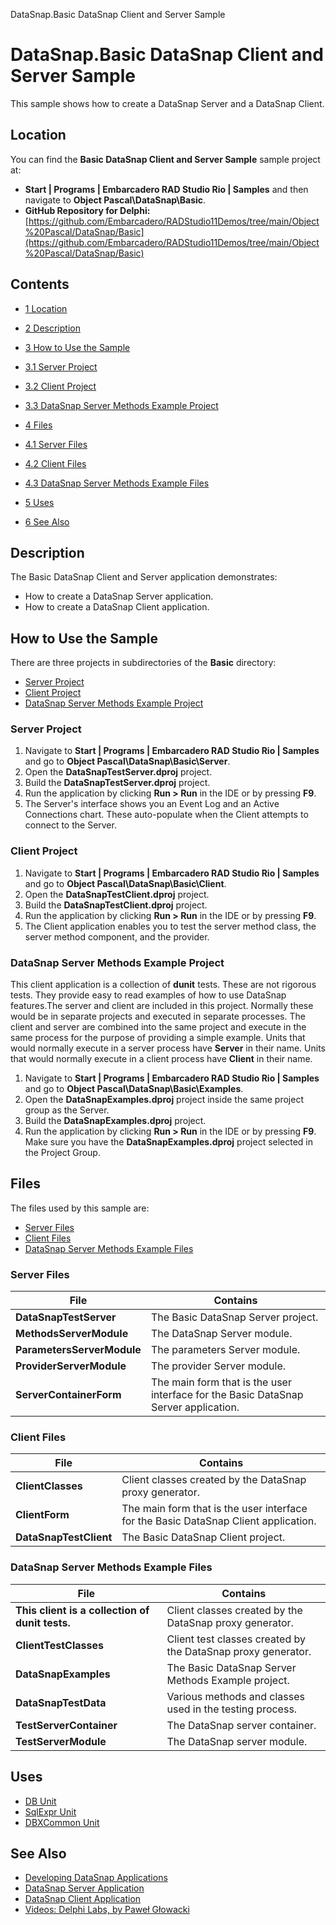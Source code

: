 DataSnap.Basic DataSnap Client and Server Sample[]()
# DataSnap.Basic DataSnap Client and Server Sample 


This sample shows how to create a DataSnap Server and a DataSnap Client.
## Location 

You can find the **Basic DataSnap Client and Server Sample** sample project at:
* **Start | Programs | Embarcadero RAD Studio Rio | Samples** and then navigate to **Object Pascal\DataSnap\Basic**.
* **GitHub Repository for Delphi:**[https://github.com/Embarcadero/RADStudio11Demos/tree/main/Object%20Pascal/DataSnap/Basic](https://github.com/Embarcadero/RADStudio11Demos/tree/main/Object%20Pascal/DataSnap/Basic)

## Contents



* [1 Location](#Location)
* [2 Description](#Description)
* [3 How to Use the Sample](#How_to_Use_the_Sample)

* [3.1 Server Project](#Server_Project)
* [3.2 Client Project](#Client_Project)
* [3.3 DataSnap Server Methods Example Project](#DataSnap_Server_Methods_Example_Project)

* [4 Files](#Files)

* [4.1 Server Files](#Server_Files)
* [4.2 Client Files](#Client_Files)
* [4.3 DataSnap Server Methods Example Files](#DataSnap_Server_Methods_Example_Files)

* [5 Uses](#Uses)
* [6 See Also](#See_Also)


## Description 

The Basic DataSnap Client and Server application demonstrates: 
*  How to create a DataSnap Server application.
*  How to create a DataSnap Client application.

## How to Use the Sample 

There are three projects in subdirectories of the **Basic** directory:
* [Server Project](#Server_Project)
* [Client Project](#Client_Project)
* [DataSnap Server Methods Example Project](#DataSnap_Server_Methods_Example_Project)

### Server Project 


1.  Navigate to **Start | Programs | Embarcadero RAD Studio Rio | Samples** and go to **Object Pascal\DataSnap\Basic\Server**.
2.  Open the **DataSnapTestServer.dproj** project.
3.  Build the **DataSnapTestServer.dproj** project.
4.  Run the application by clicking **Run > Run** in the IDE or by pressing **F9**.
5.  The Server's interface shows you an Event Log and an Active Connections chart. These auto-populate when the Client attempts to connect to the Server.

### Client Project 


1.  Navigate to **Start | Programs | Embarcadero RAD Studio Rio | Samples** and go to **Object Pascal\DataSnap\Basic\Client**.
2.  Open the **DataSnapTestClient.dproj** project.
3.  Build the **DataSnapTestClient.dproj** project.
4.  Run the application by clicking **Run > Run** in the IDE or by pressing **F9**.
5.  The Client application enables you to test the server method class, the server method component, and the provider.

### DataSnap Server Methods Example Project 

This client application is a collection of **dunit** tests. These are not rigorous tests. They provide easy to read examples of how to use DataSnap features.The server and client are included in this project. Normally these would be in separate projects and executed in separate processes. The client and server are combined into the same project and execute in the same process for the purpose of providing a simple example. Units that would normally execute in a server process have **Server** in their name. Units that would normally execute in a client process have **Client** in their name.

1.  Navigate to **Start | Programs | Embarcadero RAD Studio Rio | Samples** and go to **Object Pascal\DataSnap\Basic\Examples**.
2.  Open the **DataSnapExamples.dproj** project inside the same project group as the Server.
3.  Build the **DataSnapExamples.dproj** project.
4.  Run the application by clicking **Run > Run** in the IDE or by pressing **F9**. Make sure you have the **DataSnapExamples.dproj** project selected in the Project Group.

## Files 

The files used by this sample are:
* [Server Files](#Server_Files)
* [Client Files](#Client_Files)
* [DataSnap Server Methods Example Files](#DataSnap_Server_Methods_Example_Files)

### Server Files 



| **File**                   | **Contains**                                                                        |
| -------------------------- | ----------------------------------------------------------------------------------- |
| **DataSnapTestServer**     | The Basic DataSnap Server project.                                                  |
| **MethodsServerModule**    | The DataSnap Server module.                                                         |
| **ParametersServerModule** | The parameters Server module.                                                       |
| **ProviderServerModule**   | The provider Server module.                                                         |
| **ServerContainerForm**    | The main form that is the user interface for the Basic DataSnap Server application. |


### Client Files 



| **File**               | **Contains**                                                                        |
| ---------------------- | ----------------------------------------------------------------------------------- |
| **ClientClasses**      | Client classes created by the DataSnap proxy generator.                             |
| **ClientForm**         | The main form that is the user interface for the Basic DataSnap Client application. |
| **DataSnapTestClient** | The Basic DataSnap Client project.                                                  |


### DataSnap Server Methods Example Files 



| **File**                                        | **Contains**                                                 |
| ----------------------------------------------- | ------------------------------------------------------------ |
| **This client is a collection of dunit tests.** | Client classes created by the DataSnap proxy generator.      |
| **ClientTestClasses**                           | Client test classes created by the DataSnap proxy generator. |
| **DataSnapExamples**                            | The Basic DataSnap Server Methods Example project.           |
| **DataSnapTestData**                            | Various methods and classes used in the testing process.     |
| **TestServerContainer**                         | The DataSnap server container.                               |
| **TestServerModule**                            | The DataSnap server module.                                  |


## Uses 


* [DB Unit](http://docwiki.embarcadero.com/Libraries/en/Data.DB)
* [SqlExpr Unit](http://docwiki.embarcadero.com/Libraries/en/Data.SqlExpr)
* [DBXCommon Unit](http://docwiki.embarcadero.com/Libraries/en/Data.DBXCommon)

## See Also 


* [Developing DataSnap Applications](http://docwiki.embarcadero.com/RADStudio/en/Developing_DataSnap_Applications)
* [DataSnap Server Application](http://docwiki.embarcadero.com/RADStudio/en/DataSnap_Server_Application)
* [DataSnap Client Application](http://docwiki.embarcadero.com/RADStudio/en/DataSnap_Client_Application)
* [Videos: Delphi Labs, by Paweł Głowacki](http://www.embarcadero.com/rad-in-action/delphi-labs)





